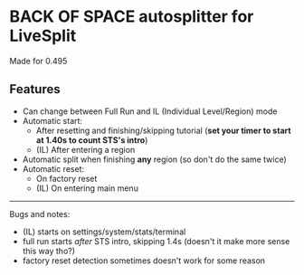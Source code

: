 # BACK OF SPACE autosplitter for LiveSplit

Made for 0.495
## Features
- Can change between Full Run and IL (Individual Level/Region) mode
- Automatic start:
  - After resetting and finishing/skipping tutorial (**set your timer to start at 1.40s to count STS's intro**)
  - (IL) After entering a region
- Automatic split when finishing **any** region (so don't do the same twice)
- Automatic reset:
  - On factory reset
  - (IL) On entering main menu

***
Bugs and notes:
- (IL) starts on settings/system/stats/terminal
- full run starts _after_ STS intro, skipping 1.4s (doesn't it make more sense this way tho?)
- factory reset detection sometimes doesn't work for some reason
